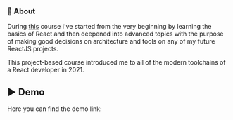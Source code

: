 ### 🎯 About

During [this](https://academy.zerotomastery.io/p/complete-react-developer-redux-hooks-graphql-zero-to-mastery) course I've started from the very beginning by learning the basics of React and then deepened into advanced topics with the purpose of making good decisions on architecture and tools on any of my future ReactJS projects.

This project-based course introduced me to all of the modern toolchains of a React developer in 2021.


## ▶️ Demo

Here you can find the demo link:
